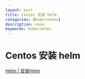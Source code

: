 ```yaml
---
layout: post
title: Centos 安装 helm
categories: [Kubernetes]
description: none
keywords: Kubernetes
---
```


# Centos 安装 helm

[Helm | 安装Helm](https://helm.sh/zh/docs/intro/install/)

